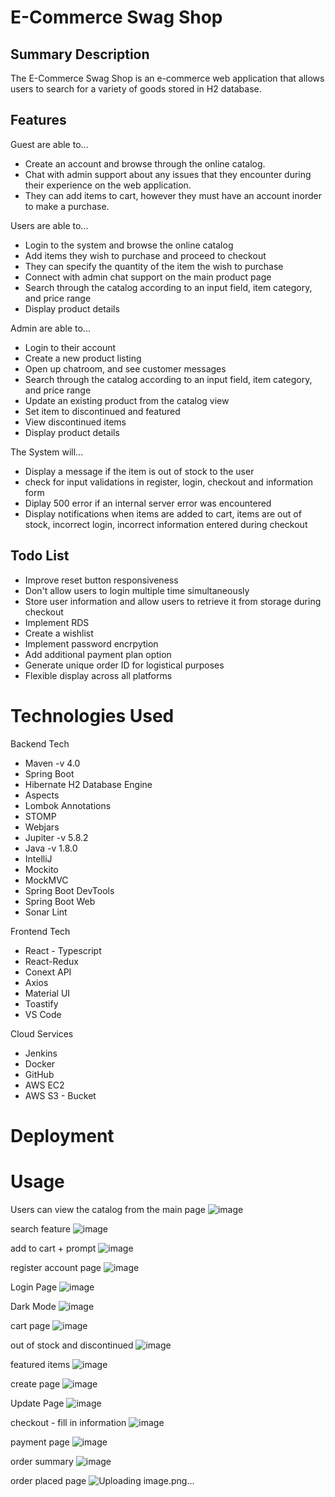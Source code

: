 # E-Commerce Swag Shop 

## Summary Description
The E-Commerce Swag Shop is an e-commerce web application that allows users to search for a variety of goods stored in H2 database. 

## Features

Guest are able to...
  - Create an account and browse through the online catalog. 
  - Chat with admin support about any issues that they encounter during their experience on the web application.
  - They can add items to cart, however they must have an account inorder to make a purchase.

Users are able to...
  - Login to the system and browse the online catalog
  - Add items they wish to purchase and proceed to checkout
  - They can specify the quantity of the item the wish to purchase
  - Connect with admin chat support on the main product page
  - Search through the catalog according to an input field, item category, and price range
  - Display product details

Admin are able to...
  - Login to their account
  - Create a new product listing
  - Open up chatroom, and see customer messages
  - Search through the catalog according to an input field, item category, and price range
  - Update an existing product from the catalog view
  - Set item to discontinued and featured
  - View discontinued items
  - Display product details

The System will...
  - Display a message if the item is out of stock to the user
  - check for input validations in register, login, checkout and information form
  - Diplay 500 error if an internal server error was encountered
  - Display notifications when items are added to cart, items are out of stock, incorrect login, incorrect information entered during checkout

## Todo List
  - Improve reset button responsiveness
  - Don't allow users to login multiple time simultaneously 
  - Store user information and allow users to retrieve it from storage during checkout
  - Implement RDS
  - Create a wishlist
  - Implement password encrpytion 
  - Add additional payment plan option
  - Generate unique order ID for logistical purposes
  - Flexible display across all platforms

# Technologies Used
  Backend Tech
  - Maven -v 4.0
  - Spring Boot
  - Hibernate H2 Database Engine
  - Aspects
  - Lombok Annotations 
  - STOMP 
  - Webjars 
  - Jupiter -v 5.8.2
  - Java -v 1.8.0
  - IntelliJ
  - Mockito
  - MockMVC
  - Spring Boot DevTools
  - Spring Boot Web
  - Sonar Lint

  Frontend Tech
  - React - Typescript
  - React-Redux
  - Conext API
  - Axios
  - Material UI
  - Toastify
  - VS Code

  Cloud Services
  - Jenkins
  - Docker
  - GitHub
  - AWS EC2
  - AWS S3 - Bucket

# Deployment

# Usage

Users can view the catalog from the main page
![image](https://user-images.githubusercontent.com/101683611/174679509-2d302047-b693-4ecb-95e3-cac833606b09.png)

search feature
![image](https://user-images.githubusercontent.com/101683611/174679582-862bbd15-7a6c-4e02-a127-68c069839f70.png)

add to cart + prompt
![image](https://user-images.githubusercontent.com/101683611/174679673-8c3a71a3-5d6c-4a3f-87f7-64c6fc717cb2.png)

register account page
![image](https://user-images.githubusercontent.com/101683611/174679717-bcce26c2-ef4b-4958-b23f-c0499623d9f2.png)

Login Page
![image](https://user-images.githubusercontent.com/101683611/174679763-3a9dc189-4867-484d-8206-b92b7db7e06d.png)

Dark Mode
![image](https://user-images.githubusercontent.com/101683611/174679859-857457a8-1f4d-424d-8ee6-3f3a62bbb6e7.png)

cart page
![image](https://user-images.githubusercontent.com/101683611/174679951-e3810fb1-9a97-49f4-a48a-6a9f07b537fb.png)

out of stock and discontinued
![image](https://user-images.githubusercontent.com/101683611/174680127-023e751b-d1de-4087-b2ef-56e3333aeea4.png)

featured items
![image](https://user-images.githubusercontent.com/101683611/174680177-391e29ea-e272-4094-886d-b1f734049a3e.png)

create page
![image](https://user-images.githubusercontent.com/101683611/174680283-e9d10ac6-509c-4b9a-9838-c8f50ee3f93c.png)

Update Page
![image](https://user-images.githubusercontent.com/101683611/174680316-8eb20c40-bfb7-41ca-9a5a-3034c33b8efb.png)

checkout - fill in information
![image](https://user-images.githubusercontent.com/101683611/174680397-d929ec26-1f9c-4c49-b2a5-5d1dc2fd5f2d.png)

payment page
![image](https://user-images.githubusercontent.com/101683611/174680436-ab66f865-97f0-4510-ae9a-dda774085e26.png)

order summary 
![image](https://user-images.githubusercontent.com/101683611/174680512-a191fd8a-ab08-40a7-aa4c-6e142d4b11b2.png)

order placed page
![Uploading image.png…]()








